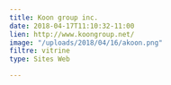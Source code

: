 ```yaml
---
title: Koon group inc.
date: 2018-04-17T11:10:32-11:00
lien: http://www.koongroup.net/
image: "/uploads/2018/04/16/akoon.png"
filtre: vitrine
type: Sites Web

---
```

